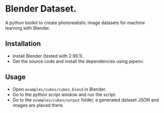 # Blender Dataset.

A python toolkit to create photorealistic image datasets for machine learning with Blender.

## Installation

- Install Blender (tested with 2.90.1).
- Get the source code and install the dependencies using pipenv.

## Usage

- Open `examples/cubes/cubes.blend` in Blender.
- Go to the python script window and run the script.
- Go to the `examples/cubes/output` folder, a generated dataset JSON and images are placed there.


